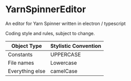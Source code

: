 # YarnSpinnerEditor
An editor for Yarn Spinner written in electron / typescript

Coding style and rules, subject to change.

|  Object Type | Stylistic Convention  | 
|---|---|
| Constants  | UPPERCASE |   
| File names | Lowercase  |     
| Everything else  | camelCase  |   




